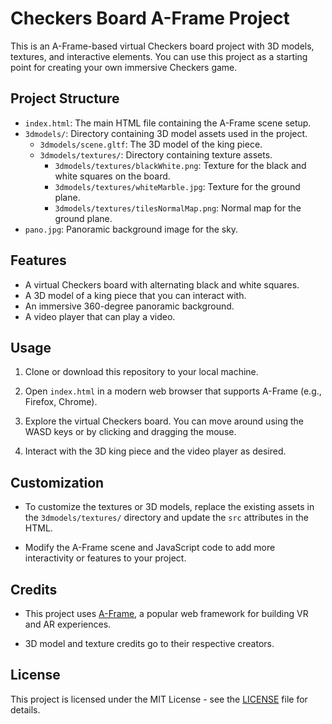 # Checkers Board A-Frame Project

This is an A-Frame-based virtual Checkers board project with 3D models, textures, and interactive elements. You can use this project as a starting point for creating your own immersive Checkers game.

## Project Structure

- `index.html`: The main HTML file containing the A-Frame scene setup.
- `3dmodels/`: Directory containing 3D model assets used in the project.
  - `3dmodels/scene.gltf`: The 3D model of the king piece.
  - `3dmodels/textures/`: Directory containing texture assets.
    - `3dmodels/textures/blackWhite.png`: Texture for the black and white squares on the board.
    - `3dmodels/textures/whiteMarble.jpg`: Texture for the ground plane.
    - `3dmodels/textures/tilesNormalMap.png`: Normal map for the ground plane.
- `pano.jpg`: Panoramic background image for the sky.

## Features

- A virtual Checkers board with alternating black and white squares.
- A 3D model of a king piece that you can interact with.
- An immersive 360-degree panoramic background.
- A video player that can play a video.

## Usage

1. Clone or download this repository to your local machine.

2. Open `index.html` in a modern web browser that supports A-Frame (e.g., Firefox, Chrome).

3. Explore the virtual Checkers board. You can move around using the WASD keys or by clicking and dragging the mouse.

4. Interact with the 3D king piece and the video player as desired.

## Customization

- To customize the textures or 3D models, replace the existing assets in the `3dmodels/textures/` directory and update the `src` attributes in the HTML.

- Modify the A-Frame scene and JavaScript code to add more interactivity or features to your project.

## Credits

- This project uses [A-Frame](https://aframe.io/), a popular web framework for building VR and AR experiences.

- 3D model and texture credits go to their respective creators.

## License

This project is licensed under the MIT License - see the [LICENSE](LICENSE) file for details.
